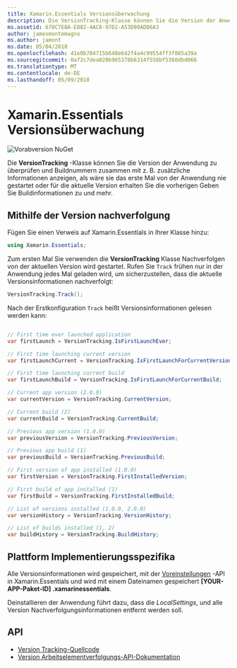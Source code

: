 ```yaml
---
title: Xamarin.Essentials Versionsüberwachung
description: Die VersionTracking-Klasse können Sie die Version der Anwendung zu überprüfen und Buildnummern zusammen mit z. B. zusätzliche Informationen anzeigen, als wäre sie das erste Mal von der Anwendung, die jemals gestartet oder für die aktuelle Version zu erhalten, die vorherige Buildinformationen und vieles mehr.
ms.assetid: 670C7E8A-E882-4AC0-97D2-A53D90ADD6A3
author: jamesmontemagno
ms.author: jamont
ms.date: 05/04/2018
ms.openlocfilehash: 41e0b704715b648e642f4a4c99554ff3f085a39a
ms.sourcegitcommit: 0a72c7dea020b965378b6314f558bf5360dbd066
ms.translationtype: MT
ms.contentlocale: de-DE
ms.lasthandoff: 05/09/2018
---
```

# <a name="xamarinessentials-version-tracking"></a>Xamarin.Essentials Versionsüberwachung

![Vorabversion NuGet](~/media/shared/pre-release.png)

Die **VersionTracking** -Klasse können Sie die Version der Anwendung zu überprüfen und Buildnummern zusammen mit z. B. zusätzliche Informationen anzeigen, als wäre sie das erste Mal von der Anwendung nie gestartet oder für die aktuelle Version erhalten Sie die vorherigen Geben Sie Buildinformationen zu und mehr.

## <a name="using-version-tracking"></a>Mithilfe der Version nachverfolgung

Fügen Sie einen Verweis auf Xamarin.Essentials in Ihrer Klasse hinzu:

```csharp
using Xamarin.Essentials;
```

Zum ersten Mal Sie verwenden die **VersionTracking** Klasse Nachverfolgen von der aktuellen Version wird gestartet. Rufen Sie `Track` frühen nur in der Anwendung jedes Mal geladen wird, um sicherzustellen, dass die aktuelle Versionsinformationen nachverfolgt:

```csharp
VersionTracking.Track();
```

Nach der Erstkonfiguration `Track` heißt Versionsinformationen gelesen werden kann:

```csharp

// First time ever launched application
var firstLaunch = VersionTracking.IsFirstLaunchEver;

// First time launching current version
var firstLaunchCurrent = VersionTracking.IsFirstLaunchForCurrentVersion;

// First time launching current build
var firstLaunchBuild = VersionTracking.IsFirstLaunchForCurrentBuild;

// Current app version (2.0.0)
var currentVersion = VersionTracking.CurrentVersion;

// Current build (2)
var currentBuild = VersionTracking.CurrentBuild;

// Previous app version (1.0.0)
var previousVersion = VersionTracking.PreviousVersion;

// Previous app build (1)
var previousBuild = VersionTracking.PreviousBuild;

// First version of app installed (1.0.0)
var firstVersion = VersionTracking.FirstInstalledVersion;

// First build of app installed (1)
var firstBuild = VersionTracking.FirstInstalledBuild;

// List of versions installed (1.0.0, 2.0.0)
var versionHistory = VersionTracking.VersionHistory;

// List of builds installed (1, 2)
var buildHistory = VersionTracking.BuildHistory;
```

## <a name="platform-implementation-specifics"></a>Plattform Implementierungsspezifika

Alle Versionsinformationen wird gespeichert, mit der [Voreinstellungen](preferences.md) -API in Xamarin.Essentials und wird mit einem Dateinamen gespeichert **[YOUR-APP-Paket-ID] .xamarinessentials**.

Deinstallieren der Anwendung führt dazu, dass die _LocalSettings_, und alle Version Nachverfolgungsinformationen entfernt werden soll.

## <a name="api"></a>API

- [Version Tracking-Quellcode](https://github.com/xamarin/Essentials/tree/master/Essentials/VersionTracking)
- [Version Arbeitselementverfolgungs-API-Dokumentation](xref:Xamarin.Essentials.VersionTracking)
